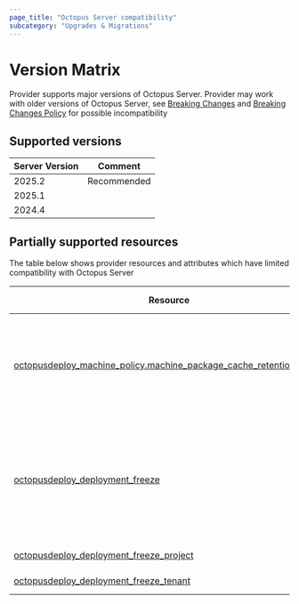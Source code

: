 ```yaml
---
page_title: "Octopus Server compatibility"
subcategory: "Upgrades & Migrations"
---
```


# Version Matrix
Provider supports major versions of Octopus Server.
Provider may work with older versions of Octopus Server, see [Breaking Changes](./breaking-changes-list.md) and [Breaking Changes Policy](./breaking-changes-policy.md) for possible incompatibility 

## Supported versions

| Server Version | Comment     |
| -------------- | ----------- |
| 2025.2         | Recommended |
| 2025.1         |             |
| 2024.4         |             |

## Partially supported resources

The table below shows provider resources and attributes which have limited compatibility with Octopus Server

| Resource                                                                                                                                                    | Server Version  | Comment                                                                                            |
| ----------------------------------------------------------------------------------------------------------------------------------------------------------- | --------------- | -------------------------------------------------------------------------------------------------- |
| [octopusdeploy_machine_policy.machine_package_cache_retention_policy](./../resources/machine_policy.md#nestedblock--machine_package_cache_retention_policy) | 2025.3 - latest | _Machine package cache rention settings is only available from 2025.3_                             |
| [octopusdeploy_deployment_freeze](./../resources/deployment_freeze.md)                                                                                      | 2025.1 - latest | _Resource were available in earlier versions, but provider is compatible only from version 2025.1_ |
| [octopusdeploy_deployment_freeze_project](./../resources/deployment_freeze_project.md)                                                                      | 2025.1 - latest |                                                                                                    |
| [octopusdeploy_deployment_freeze_tenant](./../resources/deployment_freeze_tenant.md)                                                                        | 2025.1 - latest |                                                                                                    |

